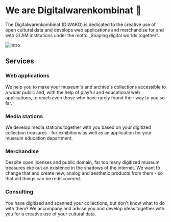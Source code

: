 # We are Digitalwarenkombinat 👋

The Digitalwarenkombinat (DIWAKO) is dedicated to the creative use of open cultural data and develops web applications and merchandise for and with GLAM institutions under the motto „Shaping digital worlds together“.

![Intro](https://digitalwarenkombinat.de/assets/about.svg.svg)

## Services

### Web applications
We help you to make your museum´s and archive´s collections accessible to a wider public and, with the help of playful and educational web applications, to reach even those who have rarely found their way to you so far.

### Media stations
We develop media stations together with you based on your digitized collection treasures - for exhibitions as well as an application for your museum education department.

### Merchandise
Despite open licenses and public domain, far too many digitized museum treasures eke out an existence in the shadows of the internet. We want to change that and create new, analog and aesthetic products from them - so that old things can be rediscovered.

### Consulting
You have digitized and scanned your collections, but don't know what to do with them? We accompany and advise you and develop ideas together with you for a creative use of your cultural data.
